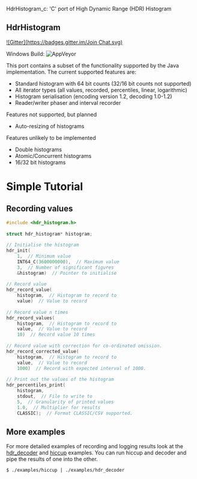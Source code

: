 HdrHistogram_c: 'C' port of High Dynamic Range (HDR) Histogram 
 
HdrHistogram 
---------------------------------------------- 
[![Gitter](https://badges.gitter.im/Join Chat.svg)](https://gitter.im/HdrHistogram/HdrHistogram?utm_source=badge&utm_medium=badge&utm_campaign=pr-badge&utm_content=badge) 
 
Windows Build: ![AppVeyor](https://ci.appveyor.com/api/projects/status/github/HdrHistogram/HdrHistogram_c) 
 
This port contains a subset of the functionality supported by the Java 
implementation.  The current supported features are: 
 
* Standard histogram with 64 bit counts (32/16 bit counts not supported) 
* All iterator types (all values, recorded, percentiles, linear, logarithmic) 
* Histogram serialisation (encoding version 1.2, decoding 1.0-1.2) 
* Reader/writer phaser and interval recorder 
 
Features not supported, but planned 
 
* Auto-resizing of histograms 
 
Features unlikely to be implemented 
 
* Double histograms 
* Atomic/Concurrent histograms 
* 16/32 bit histograms 
 
# Simple Tutorial 
 
## Recording values 
 
```C 
#include <hdr_histogram.h> 
 
struct hdr_histogram* histogram; 
 
// Initialise the histogram 
hdr_init( 
    1,  // Minimum value 
    INT64_C(3600000000),  // Maximum value 
    3,  // Number of significant figures 
    &histogram)  // Pointer to initialise 
 
// Record value 
hdr_record_value( 
    histogram,  // Histogram to record to 
    value)  // Value to record 
 
// Record value n times 
hdr_record_values( 
    histogram,  // Histogram to record to 
    value,  // Value to record 
    10)  // Record value 10 times 
 
// Record value with correction for co-ordinated omission. 
hdr_record_corrected_value( 
    histogram,  // Histogram to record to 
    value,  // Value to record 
    1000)  // Record with expected interval of 1000. 
 
// Print out the values of the histogram 
hdr_percentiles_print( 
    histogram, 
    stdout,  // File to write to 
    5,  // Granularity of printed values 
    1.0,  // Multiplier for results 
    CLASSIC);  // Format CLASSIC/CSV supported. 
``` 
 
## More examples 
 
For more detailed examples of recording and logging results look at the 
[hdr_decoder](examples/hdr_decoder.c) 
and [hiccup](examples/hiccup.c) 
examples.  You can run hiccup and decoder 
and pipe the results of one into the other. 
 
``` 
$ ./examples/hiccup | ./examples/hdr_decoder 
``` 
